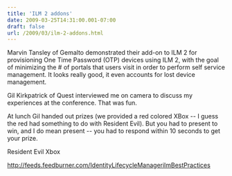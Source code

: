 ```yaml
---
title: 'ILM 2 addons'
date: 2009-03-25T14:31:00.001-07:00
draft: false
url: /2009/03/ilm-2-addons.html
---
```


Marvin Tansley of Gemalto demonstrated their add-on to ILM 2 for provisioning One Time Password (OTP) devices using ILM 2, with the goal of minimizing the # of portals that users visit in order to perform self service management. It looks really good, it even accounts for lost device management.

Gil Kirkpatrick of Quest interviewed me on camera to discuss my experiences at the conference. That was fun.

At lunch Gil handed out prizes (we provided a red colored XBox -- I guess the red had something to do with Resident Evil). But you had to present to win, and I do mean present -- you had to respond within 10 seconds to get your prize.

<PrizeOffering TTL="10 Seconds">Resident Evil Xbox</PrizeOffering>

http://feeds.feedburner.com/IdentityLifecycleManagerilmBestPractices